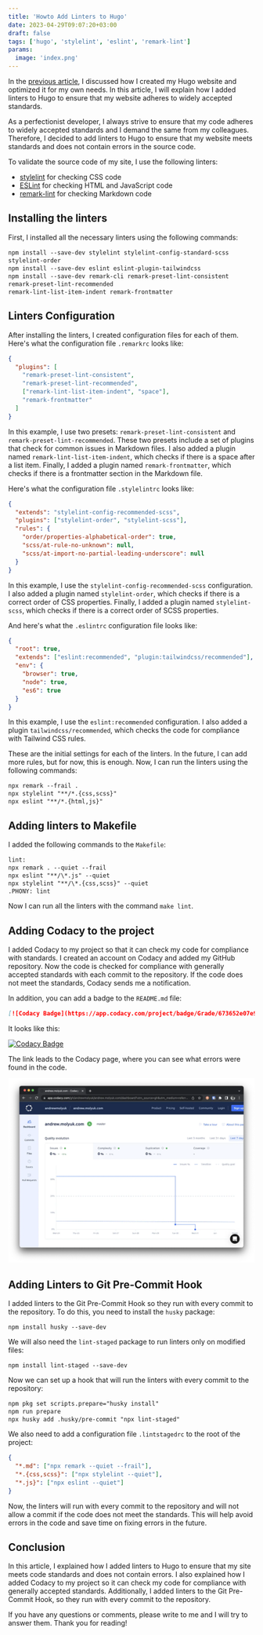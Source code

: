 ```yaml
---
title: 'Howto Add Linters to Hugo'
date: 2023-04-29T09:07:20+03:00
draft: false
tags: ['hugo', 'stylelint', 'eslint', 'remark-lint']
params:
  image: 'index.png'
---
```


In the [previous article](/blog/howto-create-hugo-website/), I discussed how I created my Hugo website and optimized it
for my own needs. In this article, I will explain how I added linters to Hugo to ensure that my website adheres to
widely accepted standards.

As a perfectionist developer, I always strive to ensure that my code adheres to widely accepted standards and I demand
the same from my colleagues. Therefore, I decided to add linters to Hugo to ensure that my website meets standards and
does not contain errors in the source code.

<!--more-->

To validate the source code of my site, I use the following linters:

- [stylelint](https://stylelint.io/) for checking CSS code
- [ESLint](https://eslint.org/) for checking HTML and JavaScript code
- [remark-lint](https://github.com/remarkjs/remark-lint) for checking Markdown code

## Installing the linters

First, I installed all the necessary linters using the following commands:

```shell
npm install --save-dev stylelint stylelint-config-standard-scss stylelint-order
npm install --save-dev eslint eslint-plugin-tailwindcss
npm install --save-dev remark-cli remark-preset-lint-consistent remark-preset-lint-recommended
remark-lint-list-item-indent remark-frontmatter
```

## Linters Configuration

After installing the linters, I created configuration files for each of them. Here's what the configuration file
`.remarkrc` looks like:

```json
{
  "plugins": [
    "remark-preset-lint-consistent",
    "remark-preset-lint-recommended",
    ["remark-lint-list-item-indent", "space"],
    "remark-frontmatter"
  ]
}
```

In this example, I use two presets: `remark-preset-lint-consistent` and `remark-preset-lint-recommended`. These two
presets include a set of plugins that check for common issues in Markdown files. I also added a plugin named
`remark-lint-list-item-indent`, which checks if there is a space after a list item. Finally, I added a plugin named
`remark-frontmatter`, which checks if there is a frontmatter section in the Markdown file.

Here's what the configuration file `.stylelintrc` looks like:

```json
{
  "extends": "stylelint-config-recommended-scss",
  "plugins": ["stylelint-order", "stylelint-scss"],
  "rules": {
    "order/properties-alphabetical-order": true,
    "scss/at-rule-no-unknown": null,
    "scss/at-import-no-partial-leading-underscore": null
  }
}
```

In this example, I use the `stylelint-config-recommended-scss` configuration. I also added a plugin named
`stylelint-order`, which checks if there is a correct order of CSS properties. Finally, I added a plugin named
`stylelint-scss`, which checks if there is a correct order of SCSS properties.

And here's what the `.eslintrc` configuration file looks like:

```json
{
  "root": true,
  "extends": ["eslint:recommended", "plugin:tailwindcss/recommended"],
  "env": {
    "browser": true,
    "node": true,
    "es6": true
  }
}
```

In this example, I use the `eslint:recommended` configuration. I also added a plugin `tailwindcss/recommended`, which
checks the code for compliance with Tailwind CSS rules.

These are the initial settings for each of the linters. In the future, I can add more rules, but for now, this is
enough. Now, I can run the linters using the following commands:

```shell
npx remark --frail .
npx stylelint "**/*.{css,scss}"
npx eslint "**/*.{html,js}"
```

## Adding linters to Makefile

I added the following commands to the `Makefile`:

```shell
lint:
npx remark . --quiet --frail
npx eslint "**/\*.js" --quiet
npx stylelint "**/\*.{css,scss}" --quiet
.PHONY: lint
```

Now I can run all the linters with the command `make lint`.

## Adding Codacy to the project

I added Codacy to my project so that it can check my code for compliance with standards. I created an account on Codacy
and added my GitHub repository. Now the code is checked for compliance with generally accepted standards with each
commit to the repository. If the code does not meet the standards, Codacy sends me a notification.

In addition, you can add a badge to the `README.md` file:

```markdown
[![Codacy Badge](https://app.codacy.com/project/badge/Grade/673652e07e9742fdbaaaff3f1452c9e1)](https://app.codacy.com/gh/andrewmolyuk/andrew.molyuk.com/dashboard?utm_source=gh&utm_medium=referral&utm_content=&utm_campaign=Badge_grade)
```

It looks like this:

[![Codacy Badge](https://app.codacy.com/project/badge/Grade/673652e07e9742fdbaaaff3f1452c9e1)](https://app.codacy.com/gh/andrewmolyuk/andrew.molyuk.com/dashboard?utm_source=gh&utm_medium=referral&utm_content=&utm_campaign=Badge_grade)

The link leads to the Codacy page, where you can see what errors were found in the code.

![codacy.webp](codacy.webp)

## Adding Linters to Git Pre-Commit Hook

I added linters to the Git Pre-Commit Hook so they run with every commit to the repository. To do this, you need to
install the `husky` package:

```shell
npm install husky --save-dev
```

We will also need the `lint-staged` package to run linters only on modified files:

```shell
npm install lint-staged --save-dev
```

Now we can set up a hook that will run the linters with every commit to the repository:

```shell
npm pkg set scripts.prepare="husky install"
npm run prepare
npx husky add .husky/pre-commit "npx lint-staged"
```

We also need to add a configuration file `.lintstagedrc` to the root of the project:

```json
{
  "*.md": ["npx remark --quiet --frail"],
  "*.{css,scss}": ["npx stylelint --quiet"],
  "*.js}": ["npx eslint --quiet"]
}
```

Now, the linters will run with every commit to the repository and will not allow a commit if the code does not meet the
standards. This will help avoid errors in the code and save time on fixing errors in the future.

## Conclusion

In this article, I explained how I added linters to Hugo to ensure that my site meets code standards and does not
contain errors. I also explained how I added Codacy to my project so it can check my code for compliance with generally
accepted standards. Additionally, I added linters to the Git Pre-Commit Hook, so they run with every commit to the
repository.

If you have any questions or comments, please write to me and I will try to answer them. Thank you for reading!
